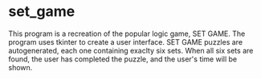 # set_game

This program is a recreation of the popular logic game, SET GAME. The program uses tkinter to create a user interface. SET GAME puzzles are autogenerated,
each one containing exaclty six sets. When all six sets are found, the user has completed the puzzle, and the user's time will be shown. 
